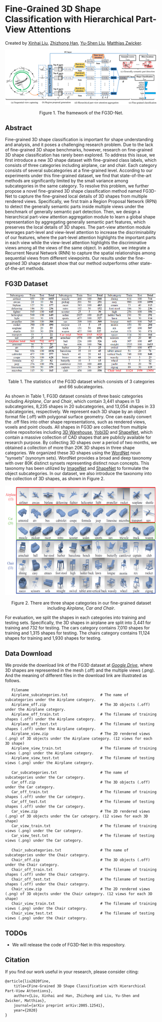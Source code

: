 # Fine-Grained 3D Shape Classification with Hierarchical Part-View Attentions
Created by <a href="https://scholar.google.com/citations?user=vg2IvzsAAAAJ&hl=en" target="_blank">Xinhai Liu</a>, <a href="https://scholar.google.com/citations?user=RGNWczEAAAAJ&hl=en" target="_blank">Zhizhong Han</a>, <a href="http://cgcad.thss.tsinghua.edu.cn/liuyushen/" target="_blank">Yu-Shen Liu</a>, <a href="https://scholar.google.com/citations?user=KW0FmzgAAAAJ&hl=en" target="_blank">Matthias Zwicker</a>.

![framework](./pictures/framework.png)
<p align="center"> Figure 1. The framework of the FG3D-Net. </p>

## Abstract
Fine-grained 3D shape classification is important for shape understanding and analysis, and it poses a challenging research problem. Due to the lack of fine-grained 3D shape benchmarks, however, research on fine-grained 3D shape classification has rarely been explored. To address this issue, we first introduce a new 3D shape dataset with fine-grained class labels, which consists of three categories including airplane, car and chair. Each category consists of several subcategories at a fine-grained level. According to our experiments under this fine-grained dataset, we find that state-of-the-art methods are significantly limited by the small variance among subcategories in the same category. To resolve this problem, we further propose a novel fine-grained 3D shape classification method named FG3D-Net to capture the fine-grained local details of 3D shapes from multiple rendered views. Specifically, we first train a Region Proposal Network (RPN) to detect the generally semantic parts inside multiple views under the benchmark of generally semantic part detection. Then, we design a hierarchical part-view attention aggregation module to learn a global shape representation by aggregating generally semantic part features, which preserves the local details of 3D shapes. The part-view attention module leverages part-level and view-level attention to increase the discriminability of our features, where the part-level attention highlights the important parts in each view while the view-level attention highlights the discriminative views among all the views of the same object. In addition, we integrate a Recurrent Neural Network (RNN) to capture the spatial relationships among sequential views from different viewpoints. Our results under the fine-grained 3D shape dataset show that our method outperforms other state-of-the-art methods.


## FG3D Dataset
![statistic](./pictures/statistic.png)
<p align="center"> Table 1. The statistics of the FG3D dataset which consists of 3 categories and 66 subcategories. </p>

As shown in Table 1, FG3D dataset consists of three basic categories including *Airplane*, *Car* and *Chair*, which contain 3,441 shapes in 13 subcategories, 8,235 shapes in 20 subcategories, and 13,054 shapes in 33 subcategories, respectively. We represent each 3D shape by an object format file (.off) with polygonal surface geometry. One can easily convert the .off files into other shape representations, such as rendered views, voxels and point clouds. All shapes in FG3D are collected from multiple online repositories including <a href="https://3dwarehouse.sketchup.com/" target="_blank">3D Warehouse</a>, <a href="http://www.yobi3d.com/" target="_blank">Yobi3D</a> and <a href="https://www.shapenet.org/" target="_blank">ShapeNet</a>, which contain a massive collection of CAD shapes that are publicly available for research purpose. By collecting 3D shapes over a period of two months, we obtained a collection of more than 20K 3D shapes in three shape categories. We organized these 3D shapes using the <a href="https://wordnet.princeton.edu/" target="_blank">WordNet</a> noun “synsets” (synonym sets). WordNet provides a broad and deep taxonomy with over 80K distinct synsets representing distinct noun concepts. This taxonomy has been utilized by <a href="http://www.image-net.org/" target="_blank">ImageNet</a> and <a href="https://www.shapenet.org/" target="_blank">ShapeNet</a> to formulate the object subcategories. In our dataset, we also introduce the taxonomy into the collection of 3D shapes, as shown in Figure 2.

![dataset](./pictures/dataset.png)
<p align="center"> Figure 2. There are three shape categories in our fine-grained dataset including <em>Airplane, Car and Chair</em>. </p>

For evaluation, we split the shapes in each categories into training and testing sets. Specifically, the 3D shapes in airplane are split into 3,441 for training and 732 for testing. The cars category contains 7,010 shapes for training and 1,315 shapes for testing. The chairs category contains 11,124 shapes for training and 1,930 shapes for testing.

## Data Download

We provide the download link of the FG3D dataset at  *<a href="https://drive.google.com/drive/folders/1zLDdE8mMIxVKh3usnUhqtWm-o9TbIMdV?usp=sharing" target="_blank">Google Drive</a>*, where 3D shapes are represented in the mesh (.off) and the multiple views (.png). And the meaning of different files in the download link are illustrated as follows.

```
   Filename                                               
   Airplane_subcategories.txt				# The name of subcategories under the Airplane category.
   Airplane_off.zip							# The 3D objects (.off) under the Airplane category.
   Airplane_off_train.txt					# The filename of training shapes (.off) under the Airplane category.
   Airplane_off_test.txt					# The filename of testing shapes (.off) under the Airplane category.
   Airplane_view.zip						# The 2D rendered views (.png) of 3D objects under the Airplane category. (12 views for each 3D shape)
   Airplane_view_train.txt					# The filename of training views (.png) under the Airplane category.
   Airplane_view_test.txt					# The filename of testing views (.png) under the Airplane category.
   
   Car_subcategories.txt					# The name of subcategories under the Car category.
   Car_off.zip								# The 3D objects (.off) under the Car category.
   Car_off_train.txt						# The filename of training shapes (.off) under the Car category.       
   Car_off_test.txt							# The filename of testing shapes (.off) under the Car category.
   Car_view.zip								# The 2D rendered views (.png) of 3D objects under the Car category. (12 views for each 3D shape)
   Car_view_train.txt						# The filename of training views (.png) under the Car category.
   Car_view_test.txt						# The filename of testing views (.png) under the Car category.
   
   Chair_subcategories.txt					# The name of subcategories under the Chair category.
   Chair_off.zip							# The 3D objects (.off) under the Chair category.
   Chair_off_train.txt						# The filename of training shapes (.off) under the Chair category.
   Chair_off_test.txt						# The filename of testing shapes (.off) under the Chair category.
   Chair_view.zip							# The 2D rendered views (.png) of 3D objects under the Chair category. (12 views for each 3D shape)
   Chair_view_train.txt						# The filename of training views (.png) under the Chair category.
   Chair_view_test.txt						# The filename of testing views (.png) under the Chair category.
```
## TODOs

<ul>
 <li>We will release the code of FG3D-Net in this respository.</li>      
</ul>

## Citation
If you find our work useful in your research, please consider citing:

    @article{liu2020fine,
    	title={Fine-Grained 3D Shape Classification with Hierarchical Part-View Attentions},
    	author={Liu, Xinhai and Han, Zhizhong and Liu, Yu-Shen and Zwicker, Matthias},
    	journal={arXiv preprint arXiv:2005.12541},
    	year={2020}
    }
